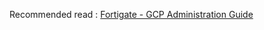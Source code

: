Recommended read : [Fortigate - GCP Administration Guide](https://docs.fortinet.com/document/fortigate-public-cloud/7.2.0/gcp-administration-guide/736375/about-fortigate-vm-for-gcp)
<!-- BEGINNING OF PRE-COMMIT-BLUEPRINT DOCS HOOK:TITLE -->

<!-- END OF PRE-COMMIT-BLUEPRINT DOCS HOOK:TITLE -->
<!-- BEGINNING OF PRE-COMMIT-BLUEPRINT DOCS HOOK:BODY -->

<!-- END OF PRE-COMMIT-BLUEPRINT DOCS HOOK:BODY -->